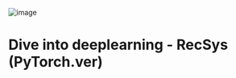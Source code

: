 ![image](https://d2l.ai/_static/logo-with-text.png)
# Dive into deeplearning - RecSys (PyTorch.ver)

